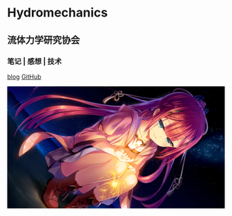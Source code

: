 
# **Hydromechanics**
## 流体力学研究协会
### 笔记 | 感想 | 技术


[blog](https://hyhydromechanics.github.io/Linux-Learning-Note/blog/#/)
[GitHub](https://github.com/HyHydromechanics/)
<!-- background image -->
![](./bg.png)